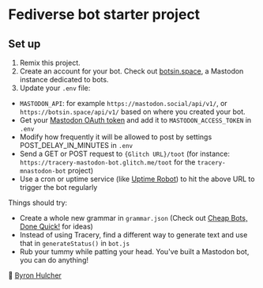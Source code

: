 # Fediverse bot starter project


## Set up

1. Remix this project.
2. Create an account for your bot. Check out [botsin.space](http://botsin.space), a Mastodon instance dedicated to bots.
3. Update your `.env` file:
- `MASTODON_API`: for example `https://mastodon.social/api/v1/`, or `https://botsin.space/api/v1/` based on where you created your bot.
- Get your [Mastodon OAuth token](https://tinysubversions.com/notes/mastodon-bot/index.html) and add it to `MASTODON_ACCESS_TOKEN` in `.env` 
- Modify how frequently it will be allowed to post by settings POST_DELAY_IN_MINUTES in `.env`
- Send a GET or POST request to `{Glitch URL}/toot` (for instance: `https://tracery-mastodon-bot.glitch.me/toot` for the `tracery-mnastodon-bot` project)
- Use a cron or uptime service (like [Uptime Robot](http://uptimerobot.com)) to hit the above URL to trigger the bot regularly

Things should try:
- Create a whole new grammar in `grammar.json` (Check out [Cheap Bots, Done Quick!](http://cheapbotsdonequick.com/) for ideas)
- Instead of using Tracery, find a different way to generate text and use that in `generateStatus()` in `bot.js`
- Rub your tummy while patting your head. You've built a Mastodon bot, you can do anything!

🤖 [Byron Hulcher](http://twitter.com/hypirlink)